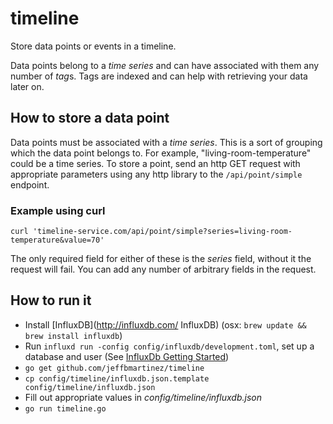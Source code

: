 # timeline
Store data points or events in a timeline.

Data points belong to a *time series* and can have associated with them any number of *tag*s. Tags are indexed and can help with retrieving your data later on.

## How to store a data point

Data points must be associated with a *time series*. This is a sort of grouping which the data point belongs to. For example, "living-room-temperature" could be a time series. To store a point, send an http GET request with appropriate parameters using any http library to the `/api/point/simple` endpoint.

### Example using curl

    curl 'timeline-service.com/api/point/simple?series=living-room-temperature&value=70'


The only required field for either of these is the *series* field, without it the request will fail. You can add any number of arbitrary fields in the request.

## How to run it

 * Install [InfluxDB](http://influxdb.com/ InfluxDB) (osx: `brew update && brew install influxdb`)
 * Run `influxd run -config config/influxdb/development.toml`, set up a database and user (See [InfluxDb Getting Started](http://influxdb.com/docs/v0.9/introduction/getting_started.html "InfluxDB Getting Started"))
 * `go get github.com/jeffbmartinez/timeline`
 * `cp config/timeline/influxdb.json.template config/timeline/influxdb.json`
 * Fill out appropriate values in *config/timeline/influxdb.json*
 * `go run timeline.go`
